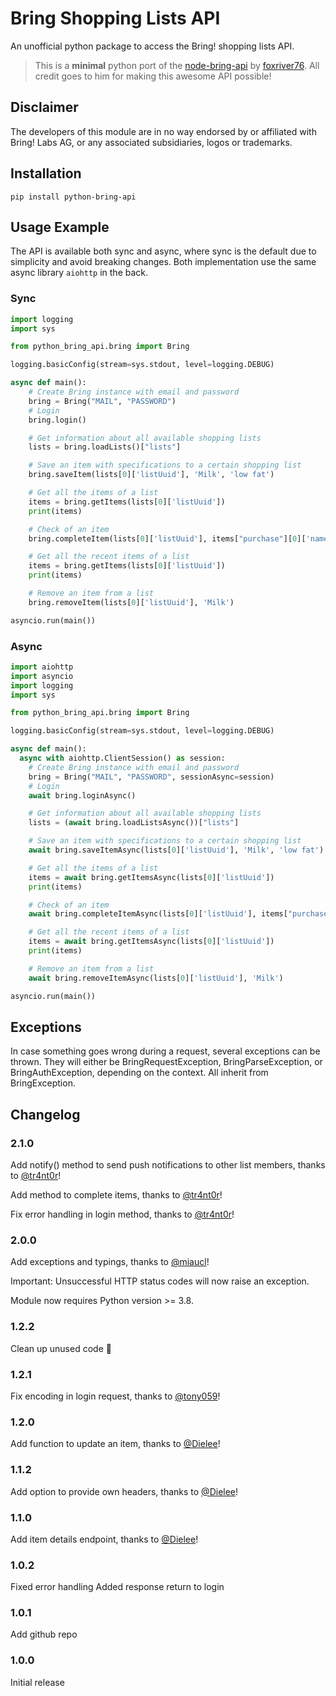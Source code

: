 # Bring Shopping Lists API

An unofficial python package to access the Bring! shopping lists API.

> This is a **minimal** python port of the [node-bring-api](https://github.com/foxriver76/node-bring-api) by [foxriver76](https://github.com/foxriver76). All credit goes to him for making this awesome API possible!

## Disclaimer

The developers of this module are in no way endorsed by or affiliated with Bring! Labs AG, or any associated subsidiaries, logos or trademarks.

## Installation

`pip install python-bring-api`

## Usage Example

The API is available both sync and async, where sync is the default due to simplicity and avoid breaking changes. Both implementation use the same async library `aiohttp` in the back.

### Sync

```python
import logging
import sys

from python_bring_api.bring import Bring

logging.basicConfig(stream=sys.stdout, level=logging.DEBUG)

async def main():
    # Create Bring instance with email and password
    bring = Bring("MAIL", "PASSWORD")
    # Login
    bring.login()

    # Get information about all available shopping lists
    lists = bring.loadLists()["lists"]

    # Save an item with specifications to a certain shopping list
    bring.saveItem(lists[0]['listUuid'], 'Milk', 'low fat')

    # Get all the items of a list
    items = bring.getItems(lists[0]['listUuid'])
    print(items)

    # Check of an item
    bring.completeItem(lists[0]['listUuid'], items["purchase"][0]['name'])

    # Get all the recent items of a list
    items = bring.getItems(lists[0]['listUuid'])
    print(items)

    # Remove an item from a list
    bring.removeItem(lists[0]['listUuid'], 'Milk')

asyncio.run(main())
```

### Async

```python
import aiohttp
import asyncio
import logging
import sys

from python_bring_api.bring import Bring

logging.basicConfig(stream=sys.stdout, level=logging.DEBUG)

async def main():
  async with aiohttp.ClientSession() as session:
    # Create Bring instance with email and password
    bring = Bring("MAIL", "PASSWORD", sessionAsync=session)
    # Login
    await bring.loginAsync()

    # Get information about all available shopping lists
    lists = (await bring.loadListsAsync())["lists"]

    # Save an item with specifications to a certain shopping list
    await bring.saveItemAsync(lists[0]['listUuid'], 'Milk', 'low fat')

    # Get all the items of a list
    items = await bring.getItemsAsync(lists[0]['listUuid'])
    print(items)

    # Check of an item
    await bring.completeItemAsync(lists[0]['listUuid'], items["purchase"][0]['name'])

    # Get all the recent items of a list
    items = await bring.getItemsAsync(lists[0]['listUuid'])
    print(items)

    # Remove an item from a list
    await bring.removeItemAsync(lists[0]['listUuid'], 'Milk')

asyncio.run(main())
```

## Exceptions
In case something goes wrong during a request, several exceptions can be thrown.
They will either be BringRequestException, BringParseException, or BringAuthException, depending on the context. All inherit from BringException.

## Changelog

### 2.1.0

Add notify() method to send push notifications to other list members, thanks to [@tr4nt0r](https://github.com/tr4nt0r)!

Add method to complete items, thanks to [@tr4nt0r](https://github.com/tr4nt0r)!

Fix error handling in login method, thanks to [@tr4nt0r](https://github.com/tr4nt0r)!

### 2.0.0

Add exceptions and typings, thanks to [@miaucl](https://github.com/miaucl)!

Important: Unsuccessful HTTP status codes will now raise an exception.

Module now requires Python version >= 3.8.

### 1.2.2

Clean up unused code 🧹

### 1.2.1

Fix encoding in login request, thanks to [@tony059](https://github.com/tony059)!

### 1.2.0

Add function to update an item, thanks to [@Dielee](https://github.com/Dielee)!

### 1.1.2

Add option to provide own headers, thanks to [@Dielee](https://github.com/Dielee)!

### 1.1.0

Add item details endpoint, thanks to [@Dielee](https://github.com/Dielee)!

### 1.0.2

Fixed error handling
Added response return to login

### 1.0.1

Add github repo

### 1.0.0

Initial release
